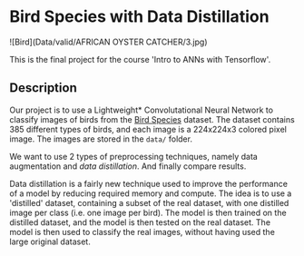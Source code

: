 # Bird Species with Data Distillation

![Bird](Data/valid/AFRICAN OYSTER CATCHER/3.jpg)

This is the final project for the course 'Intro to ANNs with Tensorflow'.

## Description

Our project is to use a Lightweight* Convolutational Neural Network to classify images of birds from the [Bird Species](https://www.kaggle.com/gpiosenka/100-bird-species) dataset. The dataset contains 385 different types of birds, and each image is a 224x224x3 colored pixel image. The images are stored in the `data/` folder.

We want to use 2 types of preprocessing techniques, namely data augmentation and *data distillation*. And finally compare results.

Data distillation is a fairly new technique used to improve the performance of a model by reducing required memory and compute. The idea is to use a 'distilled' dataset, containing a subset of the real dataset, with one distilled image per class (i.e. one image per bird). The model is then trained on the distilled dataset, and the model is then tested on the real dataset. The model is then used to classify the real images, without having used the large original dataset.



